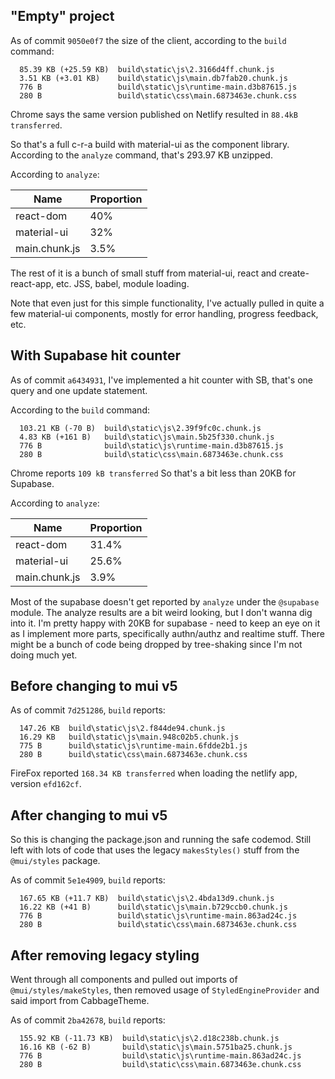 
## "Empty" project

As of commit `9050e0f7` the size of the client, according to the `build` command:
```
  85.39 KB (+25.59 KB)  build\static\js\2.3166d4ff.chunk.js
  3.51 KB (+3.01 KB)    build\static\js\main.db7fab20.chunk.js
  776 B                 build\static\js\runtime-main.d3b87615.js
  280 B                 build\static\css\main.6873463e.chunk.css
```
Chrome says the same version published on Netlify resulted in 
`88.4kB transferred`.

So that's a full c-r-a build with material-ui as the component library.
According to the `analyze` command, that's 293.97 KB unzipped.

According to `analyze`:
   
| Name  | Proportion |
| -- | -- |
| react-dom  | 40%  |
| material-ui  | 32% |
| main.chunk.js | 3.5% |

The rest of it is a bunch of small stuff from material-ui, react and 
create-react-app, etc.  JSS, babel, module loading.

Note that even just for this simple functionality, I've actually pulled in 
quite a few material-ui components, mostly for error handling, 
progress feedback, etc.


## With Supabase hit counter

As of commit `a6434931`, I've implemented a hit counter with SB, that's one
query and one update statement.

According to the `build` command:
```
  103.21 KB (-70 B)  build\static\js\2.39f9fc0c.chunk.js
  4.83 KB (+161 B)   build\static\js\main.5b25f330.chunk.js
  776 B              build\static\js\runtime-main.d3b87615.js
  280 B              build\static\css\main.6873463e.chunk.css
```
Chrome reports `109 kB transferred`
So that's a bit less than 20KB for Supabase.
    
According to `analyze`:
   
| Name  | Proportion |
| -- | -- |
| react-dom  | 31.4%  |
| material-ui  | 25.6% |
| main.chunk.js | 3.9% |

Most of the supabase doesn't get reported by `analyze` under the `@supabase` 
module.  The analyze results are a bit weird looking, but I don't wanna dig 
into it.  I'm pretty happy with 20KB for supabase - need to keep an eye on it
as I implement more parts, specifically authn/authz and realtime stuff.
There might be a bunch of code being dropped by tree-shaking since I'm not
doing much yet.      

## Before changing to mui v5

As of commit `7d251286`, `build` reports:
```
  147.26 KB  build\static\js\2.f844de94.chunk.js
  16.29 KB   build\static\js\main.948c02b5.chunk.js
  775 B      build\static\js\runtime-main.6fdde2b1.js
  280 B      build\static\css\main.6873463e.chunk.css
```

FireFox reported `168.34 KB transferred` when loading the netlify app,
version `efd162cf`.


## After changing to mui v5

So this is changing the package.json and running the safe codemod.
Still left with lots of code that uses the legacy `makesStyles()` stuff
from the `@mui/styles` package.

As of commit `5e1e4909`, `build` reports:
```
  167.65 KB (+11.7 KB)  build\static\js\2.4bda13d9.chunk.js       
  16.22 KB (+41 B)      build\static\js\main.b729ccb0.chunk.js    
  776 B                 build\static\js\runtime-main.863ad24c.js  
  280 B                 build\static\css\main.6873463e.chunk.css  
```

## After removing legacy styling

Went through all components and pulled out imports of `@mui/styles/makeStyles`,
then removed usage of `StyledEngineProvider` and said import from CabbageTheme.

As of commit `2ba42678`, `build` reports:
```
  155.92 KB (-11.73 KB)  build\static\js\2.d18c238b.chunk.js      
  16.16 KB (-62 B)       build\static\js\main.5751ba25.chunk.js   
  776 B                  build\static\js\runtime-main.863ad24c.js 
  280 B                  build\static\css\main.6873463e.chunk.css 
```